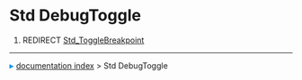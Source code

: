 # Std DebugToggle
1.  REDIRECT [Std_ToggleBreakpoint](Std_ToggleBreakpoint.md)



---
![](images/Right_arrow.png) [documentation index](../README.md) > Std DebugToggle
